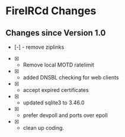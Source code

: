 # FireIRCd Changes

## Changes since Version 1.0
- [-] - remove ziplinks
- [X] - Remove local MOTD ratelimit
- [X] - added DNSBL checking for web clients
- [X] - accept expired certificates
- [X] - updated sqlite3 to 3.46.0
- [X] - prefer devpoll and ports over epoll
- [X] - clean up coding.
